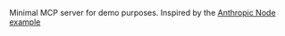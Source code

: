 Minimal MCP server for demo purposes. Inspired by the [Anthropic Node example](https://modelcontextprotocol.io/quickstart/server)